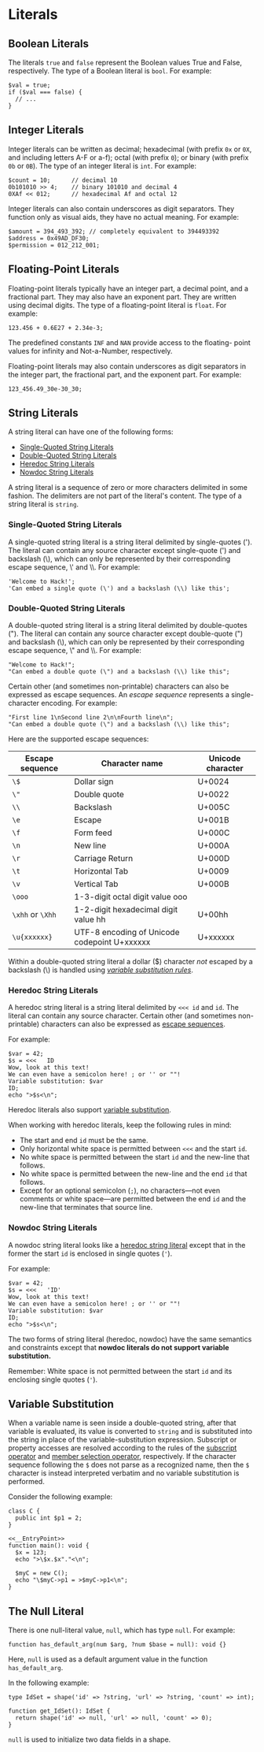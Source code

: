 # Literals

## Boolean Literals

The literals `true` and `false` represent the Boolean values True and False, respectively. The type of a Boolean
literal is `bool`. For example:

```hack
$val = true;
if ($val === false) {
  // ...
}
```

## Integer Literals

Integer literals can be written as decimal; hexadecimal (with prefix `0x` or `0X`, and including letters A-F or a-f);
octal (with prefix `0`); or binary (with prefix `0b` or `0B`).  The type of an integer literal is `int`.  For example:

```hack
$count = 10;      // decimal 10
0b101010 >> 4;    // binary 101010 and decimal 4
0XAf << 012;      // hexadecimal Af and octal 12
```

Integer literals can also contain underscores as digit separators. They function only as visual aids, they have no
actual meaning. For example:

```hack
$amount = 394_493_392; // completely equivalent to 394493392
$address = 0x49AD_DF30;
$permission = 012_212_001;
```

## Floating-Point Literals

Floating-point literals typically have an integer part, a decimal point, and a fractional part. They may also have an
exponent part. They are written using decimal digits.  The type of a floating-point literal is `float`.  For example:

```hack
123.456 + 0.6E27 + 2.34e-3;
```

The predefined constants `INF` and `NAN` provide access to the floating- point values for infinity and Not-a-Number, respectively.

Floating-point literals may also contain underscores as digit separators in the integer part, the fractional part, and the exponent part. For example:

```hack
123_456.49_30e-30_30;
```

## String Literals

A string literal can have one of the following forms:
  - [Single-Quoted String Literals](#single-quoted-string-literals)
  - [Double-Quoted String Literals](#double-quoted-string-literals)
  - [Heredoc String Literals](#heredoc-string-literals)
  - [Nowdoc String Literals](#nowdoc-string-literals)

A string literal is a sequence of zero or more characters delimited in some fashion. The delimiters are not part of
the literal's content. The type of a string literal is `string`.

### Single-Quoted String Literals

A single-quoted string literal is a string literal delimited by single-quotes ('). The literal can contain any source
character except single-quote (') and backslash (\\), which can only be represented by their corresponding escape sequence, \\' and \\\\.  For example:

```hack
'Welcome to Hack!';
'Can embed a single quote (\') and a backslash (\\) like this';
```

### Double-Quoted String Literals

A double-quoted string literal is a string literal delimited by double-quotes ("). The literal can contain any source
character except double-quote (") and backslash (\\), which can only be represented by their corresponding escape sequence, \\" and \\\\.  For example:

```hack
"Welcome to Hack!";
"Can embed a double quote (\") and a backslash (\\) like this";
```

Certain other (and sometimes non-printable) characters can also be expressed as escape sequences.  An *escape sequence*
represents a single-character encoding.  For example:

```hack
"First line 1\nSecond line 2\n\nFourth line\n";
"Can embed a double quote (\") and a backslash (\\) like this";
```

Here are the supported escape sequences:

Escape sequence | Character name | Unicode character
--------------- | --------------| ------
`\$`  | Dollar sign | U+0024
`\"`  | Double quote | U+0022
`\\`  | Backslash | U+005C
`\e`  | Escape | U+001B
`\f`  | Form feed | U+000C
`\n`  | New line | U+000A
`\r`  | Carriage Return | U+000D
`\t`  | Horizontal Tab | U+0009
`\v`  | Vertical Tab | U+000B
`\ooo` |  1-3-digit octal digit value ooo |
`\xhh` or `\Xhh`  | 1-2-digit hexadecimal digit value hh | U+00hh
`\u{xxxxxx}` | UTF-8 encoding of Unicode codepoint U+xxxxxx | U+xxxxxx

Within a double-quoted string literal a dollar ($) character *not* escaped by a backslash (\\) is handled using *[variable
substitution rules](#variable-substitution)*.

### Heredoc String Literals

A heredoc string literal is a string literal delimited by `<<< id` and `id`. The literal can contain any source character.
Certain other (and sometimes non-printable) characters can also be expressed as [escape sequences](#double-quoted-string-literals).

For example:

```
$var = 42;
$s = <<<   ID
Wow, look at this text!
We can even have a semicolon here! ; or '' or ""!
Variable substitution: $var
ID;
echo ">$s<\n";
```

Heredoc literals also support [variable substitution](#variable-substitution).

When working with heredoc literals, keep the following rules in mind:
* The start and end `id` must be the same.
* Only horizontal white space is permitted between `<<<` and the start `id`.
* No white space is permitted between the start `id` and the new-line that follows.
* No white space is permitted between the new-line and the end `id` that follows.
* Except for an optional semicolon (`;`), no characters&mdash;not even comments or white space&mdash;are permitted between the end `id` and the new-line that terminates that source line.

### Nowdoc String Literals

A nowdoc string literal looks like a [heredoc string literal](#heredoc-string-literals) except that in the former the start
`id` is enclosed in single quotes (`'`).

For example:

```
$var = 42;
$s = <<<   'ID'
Wow, look at this text!
We can even have a semicolon here! ; or '' or ""!
Variable substitution: $var
ID;
echo ">$s<\n";
```
The two forms of string literal (heredoc, nowdoc) have the same semantics and constraints except that **nowdoc literals do not support variable substitution.**

Remember: White space is not permitted between the start `id` and its enclosing single quotes (`'`).

## Variable Substitution
When a variable name is seen inside a double-quoted string, after that variable is evaluated, its value is converted to `string`
and is substituted into the string in place of the variable-substitution expression. Subscript or property accesses are resolved
according to the rules of the [subscript operator](/docs/hack/expressions-and-operators/subscript) and
[member selection operator](/docs/hack/expressions-and-operators/member-selection), respectively. If the character sequence following
the `$` does not parse as a recognized name, then the `$` character is instead interpreted verbatim and no variable substitution
is performed.

Consider the following example:

```hack
class C {
  public int $p1 = 2;
}

<<__EntryPoint>>
function main(): void {
  $x = 123;
  echo ">\$x.$x"."<\n";

  $myC = new C();
  echo "\$myC->p1 = >$myC->p1<\n";
}
```

## The Null Literal

There is one null-literal value, `null`, which has type `null`.  For example:

```hack
function has_default_arg(num $arg, ?num $base = null): void {}
```

Here, `null` is used as a default argument value in the function `has_default_arg`.

In the following example:

```hack
type IdSet = shape('id' => ?string, 'url' => ?string, 'count' => int);

function get_IdSet(): IdSet {
  return shape('id' => null, 'url' => null, 'count' => 0);
}
```

`null` is used to initialize two data fields in a shape.
